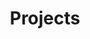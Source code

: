 ---
title: "Projects"
layout: category
permalink: /categories/projects/
author_profile: true
taxonomy: projects
sidebar_main: true
---